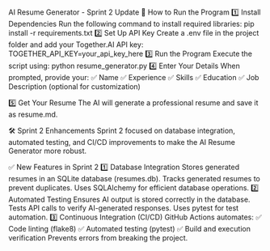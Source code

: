 AI Resume Generator - Sprint 2 Update
📌 How to Run the Program
1️⃣ Install Dependencies
Run the following command to install required libraries:
pip install -r requirements.txt
2️⃣ Set Up API Key
Create a .env file in the project folder and add your Together.AI API key:
TOGETHER_API_KEY=your_api_key_here
3️⃣ Run the Program
Execute the script using:
python resume_generator.py
4️⃣ Enter Your Details
When prompted, provide your:
✅ Name
✅ Experience
✅ Skills
✅ Education
✅ Job Description (optional for customization)

5️⃣ Get Your Resume
The AI will generate a professional resume and save it as resume.md.

🛠 Sprint 2 Enhancements
Sprint 2 focused on database integration, automated testing, and CI/CD improvements to make the AI Resume Generator more robust.

✅ New Features in Sprint 2
1️⃣ Database Integration
Stores generated resumes in an SQLite database (resumes.db).
Tracks generated resumes to prevent duplicates.
Uses SQLAlchemy for efficient database operations.
2️⃣ Automated Testing
Ensures AI output is stored correctly in the database.
Tests API calls to verify AI-generated responses.
Uses pytest for test automation.
3️⃣ Continuous Integration (CI/CD)
GitHub Actions automates:
✅ Code linting (flake8)
✅ Automated testing (pytest)
✅ Build and execution verification
Prevents errors from breaking the project.